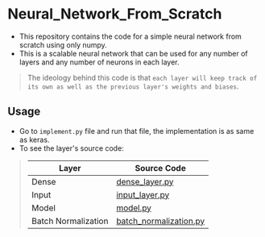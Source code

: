 # Neural_Network_From_Scratch

- This repository contains the code for a simple neural network from scratch using only numpy. 
- This is a scalable neural network that can be used for any number of layers and any number of neurons in each layer.
> The ideology behind this code is that `each layer will keep track of its own as well as the previous layer's weights and biases`.
## Usage
- Go to `implement.py` file and run that file, the implementation is as same as keras.
- To see the layer's source code:

>| Layer | Source Code |
>| --- | --- |
>| Dense | [dense_layer.py](dense_layer.py) |
>| Input | [input_layer.py](input_layer.py) |
>| Model | [model.py](model.py) |
>| Batch Normalization | [batch_normalization.py](batch_normalization.py) |
